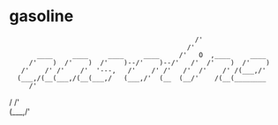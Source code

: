 # gasoline
                                                                      
                                                   /'                 
                                                 /'                   
           ____     ____     ____     ____     /'   O  ,____     ____ 
         /'    )  /'    )  /'    )--/'    )--/'   /'  /'    )  /'    )
       /'    /' /'    /'  '---,   /'    /' /'   /'  /'    /' /(___,/' 
      (___,/(__(___,/(__(___,/   (___,/'  (__  (__/'    /(__(________ 
         /'                                                           
 /     /'                                                             
(___,/'                                                               
  
